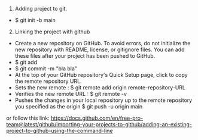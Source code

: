 1) Adding project to git.
- $ git init -b main

2) Linking the project with github
- Create a new repository on GitHub. To avoid errors, do not initialize the new repository with README,
license, or gitignore files. You can add these files after your project has been pushed to GitHub.
- $ git add
- $ git commit -m "bla bla"
- At the top of your GitHub repository's Quick Setup page, click  to copy the remote repository URL.
- Sets the new remote :
$ git remote add origin remote-repository-URL
- Verifies the new remote URL :
$ git remote -v
- Pushes the changes in your local repository up to the remote repository you specified as the origin
$ git push -u origin main



or follow this link:
https://docs.github.com/en/free-pro-team@latest/github/importing-your-projects-to-github/adding-an-existing-project-to-github-using-the-command-line